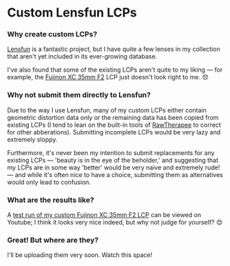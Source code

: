 # Custom Lensfun LCPs #

### Why create custom LCPs? ###

[Lensfun](https://github.com/lensfun/lensfun) is a fantastic project, but I have quite a few lenses in my collection that aren't yet included in its ever-growing database. 

I've also found that some of the existing LCPs aren't quite to my liking — for example, the [Fujinon XC 35mm F2](https://fujifilm-x.com/global/products/lenses/xc35mmf2/) LCP just doesn't look right to me. 😞

### Why not submit them directly to Lensfun? ###

Due to the way I use Lensfun, many of my custom LCPs either contain geometric distortion data only or the remaining data has been copied from existing LCPs (I tend to lean on the built-in tools of [RawTherapee](https://github.com/Beep6581/RawTherapee) to correct for other abberations). Submitting incomplete LCPs would be very lazy and extremely sloppy.

Furthermore, it's never been my intention to submit replacements for any existing LCPs — 'beauty is in the eye of the beholder,' and suggesting that my LCPs are in some way 'better' would be very naive and extremely rude! — and while it's often nice to have a choice, submitting them as alternatives would only lead to confusion.

### What are the results like? ###

A [test run of my custom Fujinon XC 35mm F2 LCP](https://youtu.be/r3FstrYvvno) can be viewed on Youtube; I think it looks very nice indeed, but why not judge for yourself? 😍

### Great! But where are they? ###

I'll be uploading them very soon. Watch this space!



